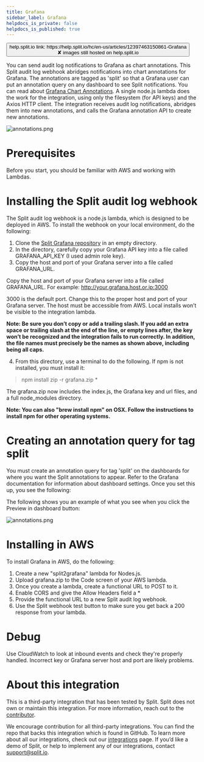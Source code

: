 ```yaml
---
title: Grafana
sidebar_label: Grafana
helpdocs_is_private: false
helpdocs_is_published: true
---
```


<p>
  <button style={{borderRadius:'8px', border:'1px', fontFamily:'Courier New', fontWeight:'800', textAlign:'left'}}> help.split.io link: https://help.split.io/hc/en-us/articles/12397463150861-Grafana <br /> ✘ images still hosted on help.split.io </button>
</p>

You can send audit log notifications to Grafana as chart annotations. This Split audit log webhook abridges notifications into chart annotations for Grafana. The annotations are tagged as 'split' so that a Grafana user can put an annotation query on any dashboard to see Split notifications. You can read about [Grafana Chart Annotations](https://grafana.com/docs/grafana/latest/developers/http_api/annotations/). A single node.js lambda does the work for the integration, using only the filesystem (for API keys) and the Axios HTTP client. The integration receives audit log notifications, abridges them into new annotations, and calls the Grafana annotation API to create new annotations.

<p>
  <img src="https://help.split.io/hc/article_attachments/12398239153677" alt="annotations.png" />
</p>

# Prerequisites

Before you start, you should be familiar with AWS and working with Lambdas.

# Installing the Split audit log webhook

The Split audit log webhook is a node.js lambda, which is designed to be deployed in AWS. To install the webhook on your local environment, do the following:

1. Clone the [Split Grafana repository](https://github.com/splitio/split2grafana) in an empty directory.
2. In the directory, carefully copy your Grafana API key into a file called GRAFANA_API_KEY (I used admin role key).
3. Copy the host and port of your Grafana server into a file called GRAFANA_URL. 

Copy the host and port of your Grafana server into a file called GRAFANA_URL. For example: 
http://your.grafana.host.or.ip:3000

3000 is the default port. Change this to the proper host and port of your Grafana server. The host must be accessible from AWS. Local installs won’t be visible to the integration lambda.

**Note: Be sure you don’t copy or add a trailing slash. If you add an extra space or trailing slash at the end of the line, or empty lines after, the key won’t be recognized and the integration fails to run correctly. In addition, the file names must precisely be the names as shown above, including being all caps.**

4. From this directory, use a terminal to do the following.  If npm is not installed, you must install it:

  > npm install 
  > zip -r grafana.zip *

The grafana.zip now includes the index.js, the Grafana key and url files, and a full node_modules directory.

**Note: You can also "brew install npm" on OSX. Follow the instructions to install npm for other operating systems.**

# Creating an annotation query for tag split

You must create an annotation query for tag 'split' on the dashboards for where you want the Split annotations to appear. Refer to the Grafana documentation for information about dashboard settings. Once you set this up, you see the following:

The following shows you an example of what you see when you click the Preview in dashboard button:

<p>
  <img src="https://help.split.io/hc/article_attachments/12398239153677" alt="annotations.png" />
</p>

# Installing in AWS 

To install Grafana in AWS, do the following:

1. Create a new "split2grafana" lambda for Nodes.js.
2. Upload grafana.zip to the Code screen of your AWS lambda.
3. Once you create a lambda, create a functional URL to POST to it. 
4. Enable CORS and give the Allow Headers field a *
5. Provide the functional URL to a new Split audit log webhook.
6. Use the Split webhook test button to make sure you get back a 200 response from your lambda.

# Debug

Use CloudWatch to look at inbound events and check they're properly handled. Incorrect key or Grafana server host and port are likely problems.

# About this integration

This is a third-party integration that has been tested by Split. Split does not own or maintain this integration. For more information, reach out to the [contributor](mailto:david.martin@split.io).

We encourage contribution for all third-party integrations. You can find the repo that backs this integration which is found in GitHub. To learn more about all our integrations, check out our [integrations](https://www.split.io/product/integrations) page. If you’d like a demo of Split, or help to implement any of our integrations, contact support@split.io.
